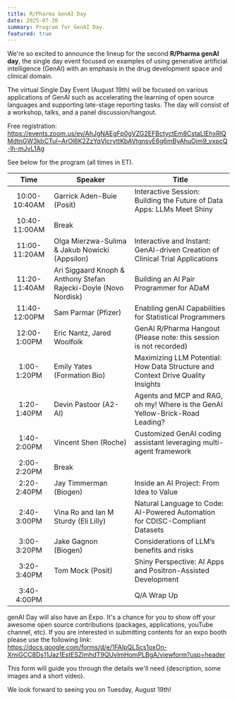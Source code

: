 ```yaml
---
title: R/Pharma GenAI Day 
date: 2025-07-30
summary: Program for GenAI Day.
featured: true
---
```


We're so excited to announce the lineup for the second **R/Pharma genAI day**, the single day event focused on examples of using generative artificial intelligence (GenAI) with an emphasis in the drug development space and clinical domain.

The virtual Single Day Event (August 19th) will be focused on various applications of GenAI such as accelerating the learning of open source languages and supporting late-stage reporting tasks. The day will consist of a workshop, talks, and a panel discussion/hangout.

Free registration: <https://events.zoom.us/ev/AhJgNAEgFp0gVZG2EFBctyctEm8CstaLIEhxRlQMdtnGW3kbCTuI~ArOl6K2ZzYqVlcryttKbAVtgnsvE6g6mByAhuOim9_vxpcQ-lh-mJvL1Ag>

See below for the program (all times in ET).

| Time | Speaker | Title |
|:-----------------:|---------------------|---------------------------------|
| 10:00-10:40AM | Garrick Aden-Buie (Posit) | Interactive Session: Building the Future of Data Apps: LLMs Meet Shiny |
| 10:40-11:00AM | Break |  |
| 11:00-11:20AM | Olga Mierzwa-Sulima & Jakub Nowicki (Appsilon) | Interactive and Instant: GenAI-driven Creation of Clinical Trial Applications |
| 11:20-11:40AM | Ari Siggaard Knoph & Anthony Stefan Rajecki-Doyle (Novo Nordisk) | Building an AI Pair Programmer for ADaM |
| 11:40-12:00PM | Sam Parmar (Pfizer) | Enabling genAI Capabilities for Statistical Programmers |
| 12:00-1:00PM | Eric Nantz, Jared Woolfolk | GenAI R/Pharma Hangout (Please note: this session is not recorded) |
| 1:00-1:20PM | Emily Yates (Formation Bio) | Maximizing LLM Potential: How Data Structure and Context Drive Quality Insights |
| 1:20-1:40PM | Devin Pastoor (A2-AI) | Agents and MCP and RAG, oh my! Where is the GenAI Yellow-Brick-Road Leading? |
| 1:40-2:00PM | Vincent Shen (Roche) | Customized GenAI coding assistant leveraging multi-agent framework |
| 2:00-2:20PM | Break |  |
| 2:20-2:40PM | Jay Timmerman (Biogen) | Inside an AI Project: From Idea to Value |
| 2:40-3:00PM | Vina Ro and Ian M Sturdy (Eli Lilly) | Natural Language to Code: AI-Powered Automation for CDISC-Compliant Datasets |
| 3:00-3:20PM | Jake Gagnon (Biogen) | Considerations of LLM’s benefits and risks |
| 3:20-3:40PM | Tom Mock (Posit) | Shiny Perspective: AI Apps and Positron-Assisted Development |
| 3:40-4:00PM |  | Q/A Wrap Up |

genAI Day will also have an Expo. It's a chance for you to show off your awesome open source contributions (packages, applications, youTube channel, etc). If you are interested in submitting contents for an expo booth please use the following link: <https://docs.google.com/forms/d/e/1FAIpQLScs1oxOn-XmiGCC8Ds11Jaz1EstESZlmhdT9QUvImHomPLBgA/viewform?usp=header>

This form will guide you through the details we'll need (description, some images and a short video).

We look forward to seeing you on Tuesday, August 19th!

